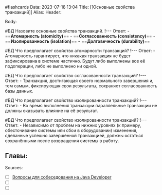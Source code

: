 #flashcards
Data: 2023-07-18 13:04
Title: [[Основные свойства транзакций]]
Alias:
Header:




Body:



#БД 
Назовите основные свойства транзакций.
!---
Ответ:
	- ==**Атомарность (atomicity)**== 
	- ==**Согласованность (consistency)**==
	- ==**Изолированность (isolation)**==
	- ==**Долговечность (durability)**== 


#БД 
Что предполагает свойство атомарности транзакций?
!---
Ответ:
	- Атомарность гарантирует, что никакая транзакция не будет зафиксирована в системе частично. Будут либо выполнены все её подоперации, либо не выполнено ни одной.



#БД 
Что предполагает свойство согласованности транзакций?
!---
Ответ:
	- Транзакция, достигающая своего нормального завершения и, тем самым, фиксирующая свои результаты, сохраняет согласованность базы данных.



#БД 
Что предполагает свойство изолированности транзакций?
!---
Ответ:
	- Во время выполнения транзакции параллельные транзакции не должны оказывать влияние на её результат.



#БД 
Что предполагает свойство изолированности транзакций?
!---
Ответ:
	- Независимо от проблем на нижних уровнях (к примеру, обесточивание системы или сбои в оборудовании) изменения, сделанные успешно завершённой транзакцией, должны остаться сохранёнными после возвращения системы в работу.



Главы:
-


Sources:
- [ ] [Вопросы для собеседования на Java Developer](https://github.com/enhorse/java-interview/blob/master/README.md#%D0%9E%D0%9E%D0%9F)
- [ ] []()
- [ ] []()
